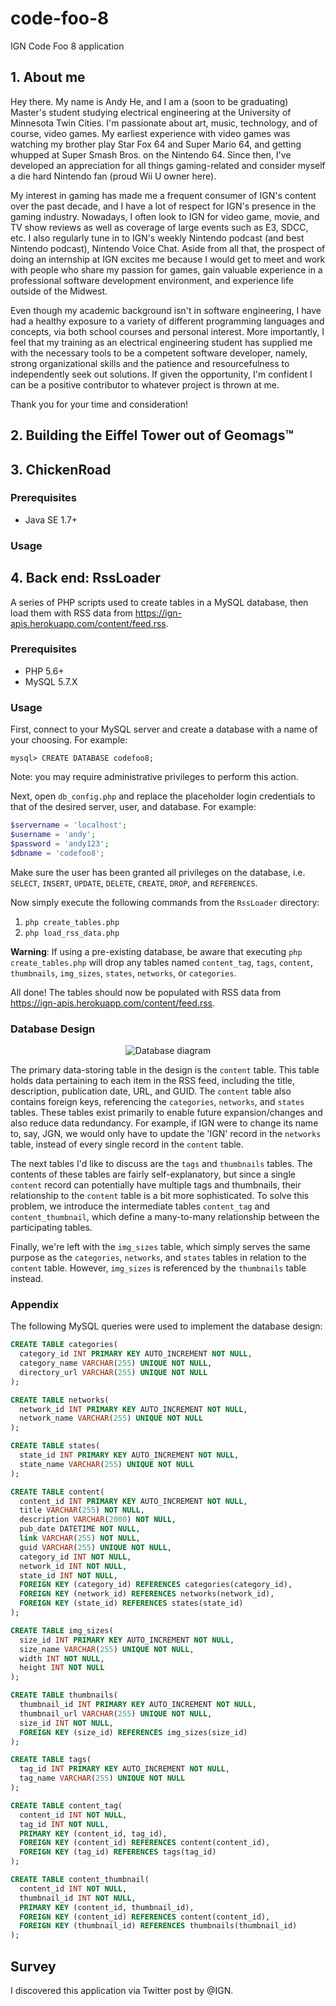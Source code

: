 # code-foo-8

IGN Code Foo 8 application

## 1. About me

Hey there. My name is Andy He, and I am a (soon to be graduating) Master's student studying electrical engineering at the University of Minnesota Twin Cities. I'm passionate about art, music, technology, and of course, video games. My earliest experience with video games was watching my brother play Star Fox 64 and Super Mario 64, and getting whupped at Super Smash Bros. on the Nintendo 64. Since then, I've developed an appreciation for all things gaming-related and consider myself a die hard Nintendo fan (proud Wii U owner here).

My interest in gaming has made me a frequent consumer of IGN's content over the past decade, and I have a lot of respect for IGN's presence in the gaming industry. Nowadays, I often look to IGN for video game, movie, and TV show reviews as well as coverage of large events such as E3, SDCC, etc. I also regularly tune in to IGN's weekly Nintendo podcast (and best Nintendo podcast), Nintendo Voice Chat. Aside from all that, the prospect of doing an internship at IGN excites me because I would get to meet and work with people who share my passion for games, gain valuable experience in a professional software development environment, and experience life outside of the Midwest.

Even though my academic background isn't in software engineering, I have had a healthy exposure to a variety of different programming languages and concepts, via both school courses and personal interest. More importantly, I feel that my training as an electrical engineering student has supplied me with the necessary tools to be a competent software developer, namely, strong organizational skills and the patience and resourcefulness to independently seek out solutions. If given the opportunity, I'm confident I can be a positive contributor to whatever project is thrown at me. 

Thank you for your time and consideration!

## 2. Building the Eiffel Tower out of Geomags&#8482;

## 3. ChickenRoad

### Prerequisites

*  Java SE 1.7+

### Usage



## 4. Back end: RssLoader

A series of PHP scripts used to create tables in a MySQL database, then load them with RSS data from https://ign-apis.herokuapp.com/content/feed.rss.

### Prerequisites

* PHP 5.6+
* MySQL 5.7.X

### Usage

First, connect to your MySQL server and create a database with a name of your choosing. For example:

```
mysql> CREATE DATABASE codefoo8;
```

Note: you may require administrative privileges to perform this action.

Next, open `db_config.php` and replace the placeholder login credentials to that of the desired server, user, and database. For example:

```php
$servername = 'localhost';
$username = 'andy';
$password = 'andy123';
$dbname = 'codefoo8';
```

Make sure the user has been granted all privileges on the database, i.e. `SELECT`, `INSERT`, `UPDATE`, `DELETE`, `CREATE`, `DROP`, and `REFERENCES`.

Now simply execute the following commands from the `RssLoader` directory:

1. `php create_tables.php`
2. `php load_rss_data.php`

**Warning**: If using a pre-existing database, be aware that executing `php create_tables.php` will drop any tables named `content_tag`, `tags`, `content`, `thumbnails`, `img_sizes`, `states`, `networks`, or `categories`.

All done! The tables should now be populated with RSS data from https://ign-apis.herokuapp.com/content/feed.rss.

### Database Design

<p align="center">
  <img src="./RssLoader/rss_db.png" alt="Database diagram">
</p>

The primary data-storing table in the design is the `content` table. This table holds data pertaining to each item in the RSS feed, including the title, description, publication date, URL, and GUID. The `content` table also contains foreign keys, referencing the `categories`, `networks`, and `states` tables. These tables exist primarily to enable future expansion/changes and also reduce data redundancy. For example, if IGN were to change its name to, say, JGN, we would only have to update the 'IGN' record in the `networks` table, instead of every single record in the `content` table.

The next tables I'd like to discuss are the `tags` and `thumbnails` tables. The contents of these tables are fairly self-explanatory, but since a single `content` record can potentially have multiple tags and thumbnails, their relationship to the `content` table is a bit more sophisticated. To solve this problem, we introduce the intermediate tables `content_tag` and `content_thumbnail`, which define a many-to-many relationship between the participating tables.

Finally, we're left with the `img_sizes` table, which simply serves the same purpose as the `categories`, `networks`, and `states` tables in relation to the `content` table. However, `img_sizes` is referenced by the `thumbnails` table instead.

### Appendix

The following MySQL queries were used to implement the database design:

```sql
CREATE TABLE categories(
  category_id INT PRIMARY KEY AUTO_INCREMENT NOT NULL,
  category_name VARCHAR(255) UNIQUE NOT NULL,
  directory_url VARCHAR(255) UNIQUE NOT NULL
);

CREATE TABLE networks(
  network_id INT PRIMARY KEY AUTO_INCREMENT NOT NULL,
  network_name VARCHAR(255) UNIQUE NOT NULL
);

CREATE TABLE states(
  state_id INT PRIMARY KEY AUTO_INCREMENT NOT NULL,
  state_name VARCHAR(255) UNIQUE NOT NULL
);

CREATE TABLE content(
  content_id INT PRIMARY KEY AUTO_INCREMENT NOT NULL,
  title VARCHAR(255) NOT NULL,
  description VARCHAR(2000) NOT NULL,
  pub_date DATETIME NOT NULL,
  link VARCHAR(255) NOT NULL,
  guid VARCHAR(255) UNIQUE NOT NULL,
  category_id INT NOT NULL,
  network_id INT NOT NULL,
  state_id INT NOT NULL,
  FOREIGN KEY (category_id) REFERENCES categories(category_id),
  FOREIGN KEY (network_id) REFERENCES networks(network_id),
  FOREIGN KEY (state_id) REFERENCES states(state_id)
);

CREATE TABLE img_sizes(
  size_id INT PRIMARY KEY AUTO_INCREMENT NOT NULL,
  size_name VARCHAR(255) UNIQUE NOT NULL,
  width INT NOT NULL,
  height INT NOT NULL
);

CREATE TABLE thumbnails(
  thumbnail_id INT PRIMARY KEY AUTO_INCREMENT NOT NULL,
  thumbnail_url VARCHAR(255) UNIQUE NOT NULL,
  size_id INT NOT NULL,
  FOREIGN KEY (size_id) REFERENCES img_sizes(size_id)
);

CREATE TABLE tags(
  tag_id INT PRIMARY KEY AUTO_INCREMENT NOT NULL,
  tag_name VARCHAR(255) UNIQUE NOT NULL
);

CREATE TABLE content_tag(
  content_id INT NOT NULL,
  tag_id INT NOT NULL,
  PRIMARY KEY (content_id, tag_id),
  FOREIGN KEY (content_id) REFERENCES content(content_id),
  FOREIGN KEY (tag_id) REFERENCES tags(tag_id)
);

CREATE TABLE content_thumbnail(
  content_id INT NOT NULL,
  thumbnail_id INT NOT NULL,
  PRIMARY KEY (content_id, thumbnail_id),
  FOREIGN KEY (content_id) REFERENCES content(content_id),
  FOREIGN KEY (thumbnail_id) REFERENCES thumbnails(thumbnail_id)
);
```

## Survey

I discovered this application via Twitter post by @IGN.